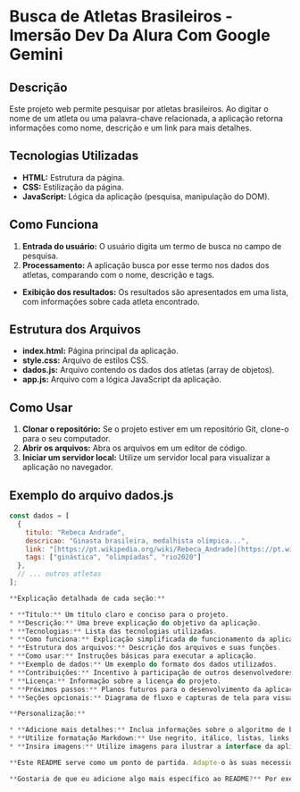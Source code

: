 # Busca de Atletas Brasileiros - Imersão Dev Da Alura Com Google Gemini

## Descrição
Este projeto web permite pesquisar por atletas brasileiros. Ao digitar o nome de um atleta ou uma palavra-chave relacionada, a aplicação retorna informações como nome, descrição e um link para mais detalhes.

## Tecnologias Utilizadas
* **HTML:** Estrutura da página.
* **CSS:** Estilização da página.
* **JavaScript:** Lógica da aplicação (pesquisa, manipulação do DOM).

## Como Funciona
1. **Entrada do usuário:** O usuário digita um termo de busca no campo de pesquisa.
2. **Processamento:** A aplicação busca por esse termo nos dados dos atletas, comparando com o nome, descrição e tags.
* **Exibição dos resultados:** Os resultados são apresentados em uma lista, com informações sobre cada atleta encontrado.

## Estrutura dos Arquivos
* **index.html:** Página principal da aplicação.
* **style.css:** Arquivo de estilos CSS.
* **dados.js:** Arquivo contendo os dados dos atletas (array de objetos).
* **app.js:** Arquivo com a lógica JavaScript da aplicação.

## Como Usar
1. **Clonar o repositório:** Se o projeto estiver em um repositório Git, clone-o para o seu computador.
2. **Abrir os arquivos:** Abra os arquivos em um editor de código.
3. **Iniciar um servidor local:** Utilize um servidor local para visualizar a aplicação no navegador.

## Exemplo do arquivo dados.js
```javascript
const dados = [
  {
    titulo: "Rebeca Andrade",
    descricao: "Ginasta brasileira, medalhista olímpica...",
    link: "[https://pt.wikipedia.org/wiki/Rebeca_Andrade](https://pt.wikipedia.org/wiki/Rebeca_Andrade)",
    tags: ["ginástica", "olimpíadas", "rio2020"]
  },
  // ... outros atletas
];

**Explicação detalhada de cada seção:**

* **Título:** Um título claro e conciso para o projeto.
* **Descrição:** Uma breve explicação do objetivo da aplicação.
* **Tecnologias:** Lista das tecnologias utilizadas.
* **Como funciona:** Explicação simplificada do funcionamento da aplicação.
* **Estrutura dos arquivos:** Descrição dos arquivos e suas funções.
* **Como usar:** Instruções básicas para executar a aplicação.
* **Exemplo de dados:** Um exemplo do formato dos dados utilizados.
* **Contribuições:** Incentivo à participação de outros desenvolvedores.
* **Licença:** Informação sobre a licença do projeto.
* **Próximos passos:** Planos futuros para o desenvolvimento da aplicação.
* **Seções opcionais:** Diagrama de fluxo e capturas de tela para visualização.

**Personalização:**

* **Adicione mais detalhes:** Inclua informações sobre o algoritmo de busca, desafios enfrentados durante o desenvolvimento, etc.
* **Utilize formatação Markdown:** Use negrito, itálico, listas, links e outras funcionalidades do Markdown para tornar o README mais organizado e visualmente atraente.
* **Insira imagens:** Utilize imagens para ilustrar a interface da aplicação ou o diagrama de fluxo.

**Este README serve como um ponto de partida. Adapte-o às suas necessidades específicas e ao seu projeto.**

**Gostaria de que eu adicione algo mais específico ao README?** Por exemplo, você pode me pedir para explicar melhor o funcionamento de alguma parte do código, ou para criar um diagrama de fluxo mais detalhado.
